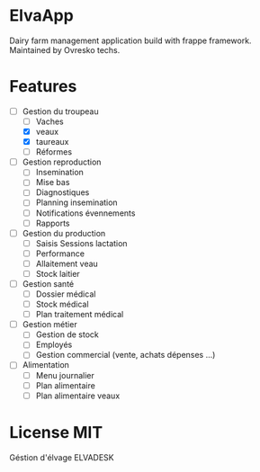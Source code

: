
                                                                                                          
                                                                                                          
                                                                                                          
                                                                                                          
                                                                                                          

# ElvaApp
Dairy farm management application build with frappe framework.
Maintained by Ovresko techs.

# Features
- [ ] Gestion du troupeau
  - [ ] Vaches
  - [x] veaux
  - [x] taureaux
  - [ ] Réformes
- [ ] Gestion reproduction
  - [ ] Insemination
  - [ ] Mise bas
  - [ ] Diagnostiques
  - [ ] Planning insemination
  - [ ] Notifications évennements
  - [ ] Rapports
- [ ] Gestion du production
  - [ ] Saisis Sessions lactation
  - [ ] Performance
  - [ ] Allaitement veau
  - [ ] Stock laitier
- [ ] Gestion santé
  - [ ] Dossier médical
  - [ ] Stock médical
  - [ ] Plan traitement médical
- [ ] Gestion métier
  - [ ] Gestion de stock
  - [ ] Employés
  - [ ] Gestion commercial (vente, achats dépenses ...)
- [ ] Alimentation
  - [ ] Menu journalier
  - [ ] Plan alimentaire
  - [ ] Plan alimentaire veaux

# License MIT
Géstion d'élvage ELVADESK

